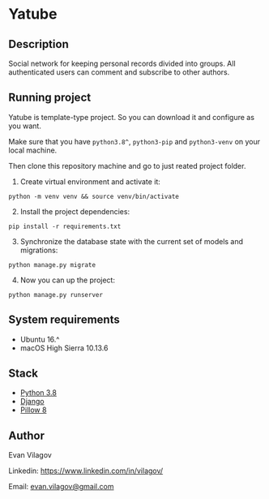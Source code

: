 # Yatube

## Description
Social network for keeping personal records divided into groups. All authenticated users can comment and subscribe to other authors.  

## Running project
Yatube is template-type project. So you can download it and configure as you want.

Make sure that you have `python3.8^`, `python3-pip` and `python3-venv` on your local machine.

Then clone this repository machine and go to just reated project folder.

1. Create virtual environment and activate it:
```
python -m venv venv && source venv/bin/activate
```

2. Install the project dependencies:
```
pip install -r requirements.txt
```

3. Synchronize the database state with the current set of models and migrations: 
```
python manage.py migrate
```

4. Now you can up the project:
```
python manage.py runserver
```

## System requirements

* Ubuntu 16.^
* macOS High Sierra 10.13.6

## Stack

* [Python 3.8](https://www.python.org/)
* [Django](https://www.djangoproject.com/)
* [Pillow 8](https://pillow.readthedocs.io/)


## Author

Evan Vilagov

Linkedin: https://www.linkedin.com/in/vilagov/

Email: evan.vilagov@gmail.com
